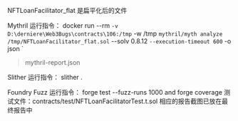 NFTLoanFacilitator_flat 是扁平化后的文件

Mythril 运行指令：
docker run --rm `
  -v D:\derniere\Web3Bugs\contracts\106:/tmp `
  -w /tmp `
  mythril/myth analyze /tmp/NFTLoanFacilitator_flat.sol `
    --solv 0.8.12 `
    --execution-timeout 600 `
    -o json `
> mythril-report.json

Slither 运行指令： 
slither .

Foundry Fuzz 运行指令：
forge test --fuzz-runs 1000 and
forge coverage 
测试文件：contracts/test/NFTLoanFacilitatorTest.t.sol
相应的报告截图已放在最终报告中

